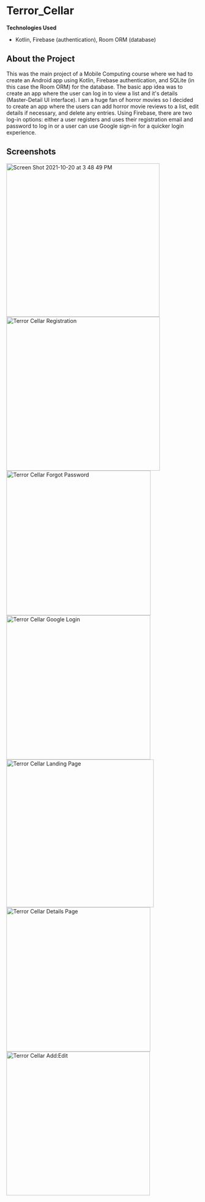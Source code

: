 # Terror_Cellar
**Technologies Used**
- Kotlin, Firebase (authentication), Room ORM (database)

## About the Project
This was the main project of a Mobile Computing course where we had to create an Android app using Kotlin, Firebase authentication, and SQLite 
(in this case the Room ORM) for the database.  The basic app idea was to create an app where the user can log in to view a list and 
it's details (Master-Detail UI interface).  I am a huge fan of horror movies so I decided to create an app where the users can add horror movie
reviews to a list, edit details if necessary, and delete any entries.  Using Firebase, there are two log-in options: either a user registers and uses their 
registration email and password to log in or a user can use Google sign-in for a quicker login experience.

## Screenshots
<img width="400" alt="Screen Shot 2021-10-20 at 3 48 49 PM" src="https://user-images.githubusercontent.com/35150986/138177673-225de08b-1721-4984-bd1d-5ac4ef6f29cf.png">

<img width="401" alt="Terror Cellar Registration" src="https://user-images.githubusercontent.com/35150986/138178823-25f51200-db1b-4938-a27e-37888cc02e10.png">

<img width="377" alt="Terror Cellar Forgot Password" src="https://user-images.githubusercontent.com/35150986/138178855-ebff2bfd-8f4b-47c5-b3f3-f47cd2a46000.png">

<img width="376" alt="Terror Cellar Google Login" src="https://user-images.githubusercontent.com/35150986/138178935-dd5ee6b2-8fab-4ff2-804e-1138dc38415c.png">

<img width="385" alt="Terror Cellar Landing Page" src="https://user-images.githubusercontent.com/35150986/138178976-282170a4-f662-4954-a900-f7bedf2a50eb.png">

<img width="376" alt="Terror Cellar Details Page" src="https://user-images.githubusercontent.com/35150986/138192887-4cba2e50-862c-48ff-82cb-ab609a0d305c.png">

<img width="375" alt="Terror Cellar Add:Edit" src="https://user-images.githubusercontent.com/35150986/138179008-9bec5399-6bcc-42b1-abe2-02007bd635b0.png">
